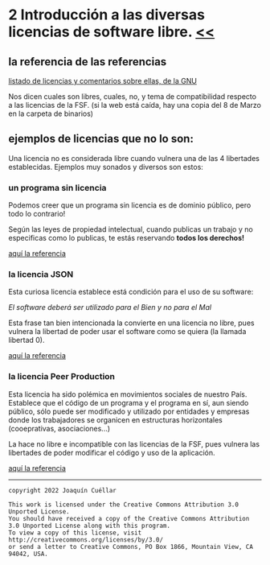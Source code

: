 # 2 Introducción a las diversas licencias de software libre. [<<](../README.md)

## la referencia de las referencias

[listado  de licencias y comentarios sobre ellas, de la GNU](https://www.gnu.org/licenses/license-list.html)

Nos dicen cuales son libres, cuales, no, y tema de compatibilidad respecto a las licencias de la FSF. (si la web está caída, hay una copia del 8 de Marzo en la carpeta de binarios)

## ejemplos de licencias que no lo son:

Una licencia no es considerada libre cuando vulnera una de las 4 libertades establecidas. Ejemplos muy sonados y diversos son estos:

### un programa sin licencia

Podemos creer que un programa sin licencia es de dominio público, pero todo lo contrario! 

Según las leyes de propiedad intelectual, cuando publicas un trabajo y no especificas como lo publicas, te estás reservando **todos los derechos!**

[aquí la referencia](https://www.gnu.org/licenses/license-list.html#NoLicense)

### la licencia JSON

Esta curiosa licencia establece está condición para el uso de su software:

*El software deberá ser utilizado para el Bien y no para el Mal*

Esta frase tan bien intencionada la convierte en una licencia no libre, pues vulnera la libertad de poder usar el software como se quiera (la llamada libertad 0).

[aquí la referencia](https://www.gnu.org/licenses/license-list.html#JSON)

### la licencia Peer Production

Esta licencia ha sido polémica en movimientos sociales de nuestro País. Establece que el código de un programa y el programa en sí, aun siendo público, sólo puede ser modificado y utilizado por entidades y empresas donde los trabajadores se organicen en estructuras horizontales (cooeprativas, asociaciones...)

La hace no libre e incompatible con las licencias de la FSF, pues vulnera las libertades de poder modificar el código y uso de la aplicación.

[aquí la referencia](https://www.gnu.org/licenses/license-list.html#PPL) 

***

```
copyright 2022 Joaquín Cuéllar

This work is licensed under the Creative Commons Attribution 3.0 Unported License. 
You should have received a copy of the Creative Commons Attribution 3.0 Unported License along with this program.
To view a copy of this license, visit http://creativecommons.org/licenses/by/3.0/
or send a letter to Creative Commons, PO Box 1866, Mountain View, CA 94042, USA.
```


